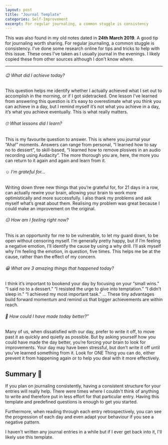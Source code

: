 ```yaml
---
layout: post
title: "Journal Template"
categories: Self-Improvement
excerpt: For regular journaling, a common stuggle is consistency
---
```


This was also found in my old notes dated in **24th March 2019**. A good tip for journaling worth sharing.
For regular journaling, a common stuggle is consistency. I've done some research online for tips and tricks to help with this issue.
These ones I've taken as I usually journal in the evenings. I likely copied these from other sources although I don't know where.

---

###### &#x1f609; What did I achieve today?

This question helps me identify whether I actually achieved what I set out to accomplish in the morning, or if I got sidetracked. One lesson I’ve learned from answering this question is it’s easy to overestimate what you think you can achieve in a day, but I remind myself it’s not what you achieve in a day, it’s what you achieve eventually. This is what really matters.

###### &#x1f644; What lessons did I learn?

This is my favourite question to answer. This is where you journal your “Aha!” moments. Answers can range from personal, “I learned how to say no to dessert”, to skill-based, “I learned how to remove plosives in an audio recording using Audacity”. The more thorough you are, here, the more you can return to it again and again and learn from it.

###### &#x263a; I'm grateful for...

Writing down three new things that you’re grateful for, for 21 days in a row, can actually rewire your brain, allowing your brain to work more optimistically and more successfully. I also thank my problems and ask myself what’s great about them. Realising my problem was great because I could make an improvement on the original.

###### &#x1f611; How am I feeling right now?

 This is an opportunity for me to be vulnerable, to let my guard down, to be open without censoring myself. I’m generally pretty happy, but if I’m feeling a negative emotion, I’ll identify the cause by using a why drill. I’ll ask myself why I’m feeling the emotion, in question, five times. This helps me be at the cause, rather than the effect of my concern.

###### &#x1f601; What are 3 amazing things that happened today?

I think it’s important to bookend your day by focusing on your “small wins.” “I said no to a dessert.” “I resisted the urge to give into temptation.” “I didn’t sleep in.” “I achieved my most important task.” … These tiny advantages build forward momentum and remind us that bigger achievements are within reach.

###### &#x1f914; How could I have made today better?”

 Many of us, when dissatisfied with our day, prefer to write it off, to move past it as quickly and quietly as possible. But by asking yourself how you could have made the day better, you’re forcing your brain to look for improvements. Your day may have been stressful, but don’t write it off until you’ve learned something from it. Look for ONE Thing you can do, either prevent it from happening again or to help you deal with it more effectively.

## Summary &#x1f4dd;

If you plan on journaling consistently, having a consistent structure for your entries will really help.
There were times where I couldn't think of anything to write and therefore put in less effort for that particular entry. Having this template and predefined questions is enough to get you started.

Furthermore, when reading through each entry retrospectively, you can see the progression of each day and even adapt your behaviour if you see a negative pattern.

I haven't written any journal entries in a while but if I ever get back into it, I'll likely use this template.
